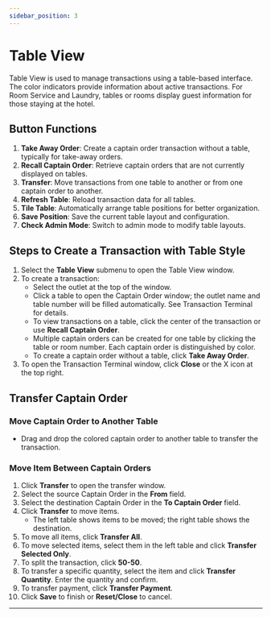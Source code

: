 ```yaml
---
sidebar_position: 3
---
```


# Table View

Table View is used to manage transactions using a table-based interface. The color indicators provide information about active transactions. For Room Service and Laundry, tables or rooms display guest information for those staying at the hotel.

## Button Functions

1. **Take Away Order**: Create a captain order transaction without a table, typically for take-away orders.
2. **Recall Captain Order**: Retrieve captain orders that are not currently displayed on tables.
3. **Transfer**: Move transactions from one table to another or from one captain order to another.
4. **Refresh Table**: Reload transaction data for all tables.
5. **Tile Table**: Automatically arrange table positions for better organization.
6. **Save Position**: Save the current table layout and configuration.
7. **Check Admin Mode**: Switch to admin mode to modify table layouts.

## Steps to Create a Transaction with Table Style

1. Select the **Table View** submenu to open the Table View window.
2. To create a transaction:
   - Select the outlet at the top of the window.
   - Click a table to open the Captain Order window; the outlet name and table number will be filled automatically. See Transaction Terminal for details.
   - To view transactions on a table, click the center of the transaction or use **Recall Captain Order**.
   - Multiple captain orders can be created for one table by clicking the table or room number. Each captain order is distinguished by color.
   - To create a captain order without a table, click **Take Away Order**.
3. To open the Transaction Terminal window, click **Close** or the X icon at the top right.

## Transfer Captain Order

### Move Captain Order to Another Table

- Drag and drop the colored captain order to another table to transfer the transaction.

### Move Item Between Captain Orders

1. Click **Transfer** to open the transfer window.
2. Select the source Captain Order in the **From** field.
3. Select the destination Captain Order in the **To Captain Order** field.
4. Click **Transfer** to move items.
   - The left table shows items to be moved; the right table shows the destination.
5. To move all items, click **Transfer All**.
6. To move selected items, select them in the left table and click **Transfer Selected Only**.
7. To split the transaction, click **50-50**.
8. To transfer a specific quantity, select the item and click **Transfer Quantity**. Enter the quantity and confirm.
9. To transfer payment, click **Transfer Payment**.
10. Click **Save** to finish or **Reset/Close** to cancel.

---

